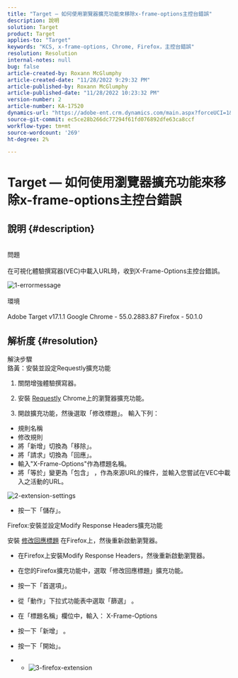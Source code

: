 ```yaml
---
title: "Target — 如何使用瀏覽器擴充功能來移除x-frame-options主控台錯誤"
description: 說明
solution: Target
product: Target
applies-to: "Target"
keywords: "KCS, x-frame-options, Chrome, Firefox，主控台錯誤"
resolution: Resolution
internal-notes: null
bug: false
article-created-by: Roxann McGlumphy
article-created-date: "11/28/2022 9:29:32 PM"
article-published-by: Roxann McGlumphy
article-published-date: "11/28/2022 10:23:32 PM"
version-number: 2
article-number: KA-17520
dynamics-url: "https://adobe-ent.crm.dynamics.com/main.aspx?forceUCI=1&pagetype=entityrecord&etn=knowledgearticle&id=c93221b9-636f-ed11-9561-6045bd006079"
source-git-commit: ec5ce28b266dc77294f61fd076892dfe63ca8ccf
workflow-type: tm+mt
source-wordcount: '269'
ht-degree: 2%

---
```


# Target — 如何使用瀏覽器擴充功能來移除x-frame-options主控台錯誤

## 說明 {#description}

<br>問題<br><br>
在可視化體驗撰寫器(VEC)中載入URL時，收到X-Frame-Options主控台錯誤。

![1-errormessage](https://helpx.adobe.com/content/dam/help/en/target/kb/how-to-use-a-browser-extension-to-remove-x-frame-options-console/jcr%3acontent/main-pars/image/1-errormessage.jpg "1-errormessage")
<br><br>環境<br><br>
Adobe Target v17.1.1 Google Chrome - 55.0.2883.87 Firefox - 50.1.0




## 解析度 {#resolution}

解決步驟<br>
鉻黃：安裝並設定Requestly擴充功能

1. 關閉增強體驗撰寫器。

2. 安裝 [Requestly](https://chrome.google.com/webstore/detail/requestly/mdnleldcmiljblolnjhpnblkcekpdkpa?hl=en) Chrome上的瀏覽器擴充功能。

3. 開啟擴充功能，然後選取「修改標題」。 輸入下列：

- 規則名稱
- 修改規則
- 將「新增」切換為「移除」。
- 將「請求」切換為「回應」。
- 輸入&quot;X-Frame-Options&quot;作為標題名稱。
- 將「等於」變更為「包含」 ，作為來源URL的條件，並輸入您嘗試在VEC中載入之活動的URL。

![2-extension-settings](https://helpx.adobe.com/content/dam/help/en/target/kb/how-to-use-a-browser-extension-to-remove-x-frame-options-console/jcr%3acontent/main-pars/procedure/proc_par/step_2/step_par/image/2-extension-settings.png "2-extension-settings")
- 按一下「儲存」。




Firefox:安裝並設定Modify Response Headers擴充功能

安裝 [修改回應標題](https://addons.mozilla.org/en-us/firefox/addon/modify-response-headers/) 在Firefox上，然後重新啟動瀏覽器。

- 在Firefox上安裝Modify Response Headers，然後重新啟動瀏覽器。
- 在您的Firefox擴充功能中，選取「修改回應標題」擴充功能。
- 按一下「首選項」。
- 從「動作」下拉式功能表中選取「篩選」 。
- 在「標題名稱」欄位中，輸入： X-Frame-Options
- 按一下「新增」 。
- 按一下「開始」。


- 
   - ![3-firefox-extension](https://helpx.adobe.com/content/dam/help/en/target/kb/how-to-use-a-browser-extension-to-remove-x-frame-options-console/jcr%3acontent/main-pars/procedure_1532616470/proc_par/step_1817832849/step_par/image/3-firefox-extension.png "3-firefox-extension")



